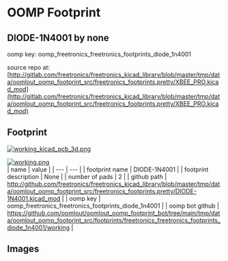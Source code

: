 # OOMP Footprint  
## DIODE-1N4001  by none  
  
oomp key: oomp_freetronics_freetronics_footprints_diode_1n4001  
  
source repo at: [http://gitlab.com/freetronics/freetronics_kicad_library/blob/master/tmp/data/oomlout_oomp_footprint_src/freetronics_footprints.pretty/XBEE_PRO.kicad_mod](http://gitlab.com/freetronics/freetronics_kicad_library/blob/master/tmp/data/oomlout_oomp_footprint_src/freetronics_footprints.pretty/XBEE_PRO.kicad_mod)  
## Footprint  
  
[![working_kicad_pcb_3d.png](working_kicad_pcb_3d_600.png)](working_kicad_pcb_3d.png)  
  
[![working.png](working_600.png)](working.png)  
| name | value | 
| --- | --- | 
| footprint name | DIODE-1N4001 | 
| footprint description | None | 
| number of pads | 2 | 
| github path | http://github.com/freetronics/freetronics_kicad_library/blob/master/tmp/data/oomlout_oomp_footprint_src/freetronics_footprints.pretty/DIODE-1N4001.kicad_mod | 
| oomp key | oomp_freetronics_freetronics_footprints_diode_1n4001 | 
| oomp bot github | https://github.com/oomlout/oomlout_oomp_footprint_bot/tree/main/tmp/data/oomlout_oomp_footprint_src/footprints/freetronics_freetronics_footprints_diode_1n4001/working | 
## Images  
